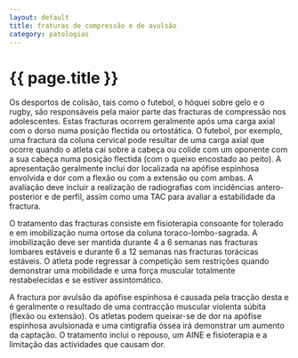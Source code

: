 ```yaml
---
layout: default
title: fraturas de compressão e de avulsão
category: patologias
---
```


# {{ page.title }}

Os desportos de colisão, tais como o futebol, o hóquei sobre gelo e o rugby, são responsáveis pela maior parte das fracturas de compressão nos adolescentes. Estas fracturas ocorrem geralmente após uma carga axial com o dorso numa posição flectida ou ortostática. O futebol, por exemplo, uma fractura da coluna cervical pode resultar de uma carga axial que ocorre quando o atleta cai sobre a cabeça ou colide com um oponente com a sua cabeça numa posição flectida (com o queixo encostado ao peito). A apresentação geralmente inclui dor localizada na apófise espinhosa envolvida e dor com a flexão ou com a extensão ou com ambas. A avaliação deve incluir a realização de radiografias com incidências antero-posterior e de perfil, assim como uma TAC para avaliar a estabilidade da fractura.

O tratamento das fracturas consiste em fisioterapia consoante for tolerado e em imobilização numa ortose da coluna toraco-Iombo-sagrada. A imobilização deve ser mantida durante 4 a 6 semanas nas fracturas lombares estáveis e durante 6 a 12 semanas nas fracturas torácicas estáveis. O atleta pode regressar à competição sem restrições quando demonstrar uma mobilidade e uma força muscular totalmente restabelecidas e se estiver assintomático.

A fractura por avulsão da apófise espinhosa é causada pela tracção desta e é geralmente o resultado de uma contracção muscular violenta súbita (flexão ou extensão). Os atletas podem queixar-se de dor na apófise espinhosa avulsionada e uma cintigrafia óssea irá demonstrar um aumento da captação. O tratamento inclui o repouso, um AINE e fisioterapia e a limitação das actividades que causam dor.
